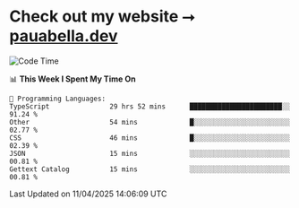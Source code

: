 # Check out my website ⭢ [pauabella.dev](https://pauabella.dev)

<!--START_SECTION:waka-->
![Code Time](http://img.shields.io/badge/Code%20Time-4%2C323%20hrs%2047%20mins-blue)

📊 **This Week I Spent My Time On** 

```text
💬 Programming Languages: 
TypeScript               29 hrs 52 mins      ███████████████████████░░   91.24 % 
Other                    54 mins             █░░░░░░░░░░░░░░░░░░░░░░░░   02.77 % 
CSS                      46 mins             █░░░░░░░░░░░░░░░░░░░░░░░░   02.39 % 
JSON                     15 mins             ░░░░░░░░░░░░░░░░░░░░░░░░░   00.81 % 
Gettext Catalog          15 mins             ░░░░░░░░░░░░░░░░░░░░░░░░░   00.81 % 
```


 Last Updated on 11/04/2025 14:06:09 UTC
<!--END_SECTION:waka-->
